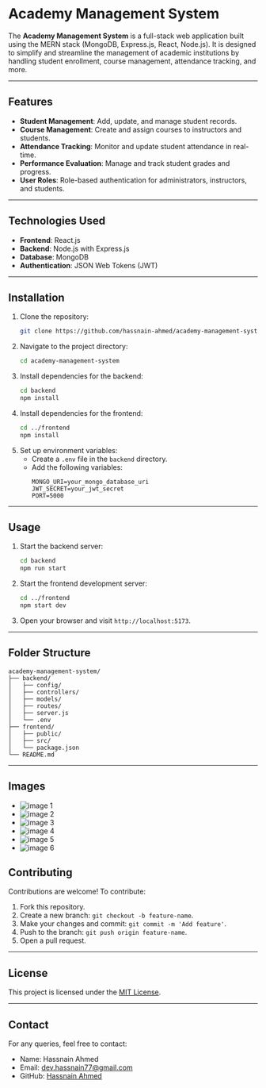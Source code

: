 # Academy Management System  

The **Academy Management System** is a full-stack web application built using the MERN stack (MongoDB, Express.js, React, Node.js). It is designed to simplify and streamline the management of academic institutions by handling student enrollment, course management, attendance tracking, and more.

---

## Features  
- **Student Management**: Add, update, and manage student records.  
- **Course Management**: Create and assign courses to instructors and students.  
- **Attendance Tracking**: Monitor and update student attendance in real-time.  
- **Performance Evaluation**: Manage and track student grades and progress.  
- **User Roles**: Role-based authentication for administrators, instructors, and students.  

---

## Technologies Used  
- **Frontend**: React.js  
- **Backend**: Node.js with Express.js  
- **Database**: MongoDB  
- **Authentication**: JSON Web Tokens (JWT)  

---

## Installation  

1. Clone the repository:  
   ```bash
   git clone https://github.com/hassnain-ahmed/academy-management-system.git
   ```
2. Navigate to the project directory:  
   ```bash
   cd academy-management-system
   ```
3. Install dependencies for the backend:  
   ```bash
   cd backend  
   npm install
   ```
4. Install dependencies for the frontend:  
   ```bash
   cd ../frontend  
   npm install
   ```
5. Set up environment variables:
   - Create a `.env` file in the `backend` directory.
   - Add the following variables:  
     ```env
     MONGO_URI=your_mongo_database_uri
     JWT_SECRET=your_jwt_secret
     PORT=5000
     ```

---

## Usage  

1. Start the backend server:  
   ```bash
   cd backend  
   npm run start
   ```
2. Start the frontend development server:  
   ```bash
   cd ../frontend  
   npm start dev
   ```
3. Open your browser and visit `http://localhost:5173`.

---

## Folder Structure  

```STRUCTURE
academy-management-system/
├── backend/
│   ├── config/
│   ├── controllers/
│   ├── models/
│   ├── routes/
│   ├── server.js
│   └── .env
├── frontend/
│   ├── public/
│   ├── src/
│   └── package.json
└── README.md
```

---

## Images
* ![image 1](https://i.imgur.com/PFd5DrN.png)
* ![image 2](https://i.imgur.com/Lw7eZ3T.png)
* ![image 3](https://i.imgur.com/Tl60Svq.png)
* ![image 4](https://i.imgur.com/Zd7zugy.png)
* ![image 5](https://i.imgur.com/Ld6g4GE.png)
* ![image 6](https://i.imgur.com/Xbxn16n.png)

## Contributing  

Contributions are welcome! To contribute:  
1. Fork this repository.  
2. Create a new branch: `git checkout -b feature-name`.  
3. Make your changes and commit: `git commit -m 'Add feature'`.  
4. Push to the branch: `git push origin feature-name`.  
5. Open a pull request.  

---

## License  

This project is licensed under the [MIT License](LICENSE).  

---

## Contact  

For any queries, feel free to contact:  
- Name: Hassnain Ahmed
- Email: dev.hassnain77@gmail.com  
- GitHub: [Hassnain Ahmed](https://github.com/hassnain-ahmed)